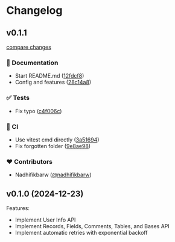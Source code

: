 # Changelog


## v0.1.1

[compare changes](https://github.com/nadhifikbarw/airtable-ofetch/compare/v0.1.0...v0.1.1)

### 📖 Documentation

- Start README.md ([12fdcf8](https://github.com/nadhifikbarw/airtable-ofetch/commit/12fdcf8))
- Config and features ([28c14a8](https://github.com/nadhifikbarw/airtable-ofetch/commit/28c14a8))

### ✅ Tests

- Fix typo ([c4f006c](https://github.com/nadhifikbarw/airtable-ofetch/commit/c4f006c))

### 🤖 CI

- Use vitest cmd directly ([3a51694](https://github.com/nadhifikbarw/airtable-ofetch/commit/3a51694))
- Fix forgotten folder ([9e8ae98](https://github.com/nadhifikbarw/airtable-ofetch/commit/9e8ae98))

### ❤️ Contributors

- Nadhifikbarw ([@nadhifikbarw](http://github.com/nadhifikbarw))

## v0.1.0 (2024-12-23)

Features:
- Implement User Info API
- Implement Records, Fields, Comments, Tables, and Bases API
- Implement automatic retries with exponential backoff
